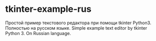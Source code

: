 # tkinter-example-rus
Простой пример текстового редактора при помощи tkinter Python3. Полностью на русском языке. Simple example text editor by tkinter Python 3. On Russian language.  
